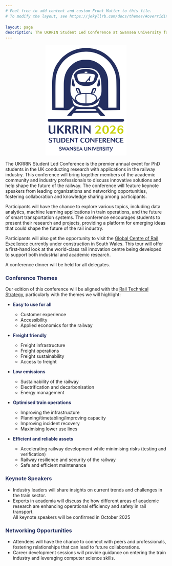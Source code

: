 ```yaml
---
# Feel free to add content and custom Front Matter to this file.
# To modify the layout, see https://jekyllrb.com/docs/themes/#overriding-theme-defaults

layout: page
description: The UKRRIN Student Led Conference at Swansea University focuses on innovative solutions in railway technology, featuring keynote speakers, networking opportunities, and discussions on data analytics and smart transportation systems. Join us to explore the future of the train industry and enhance your skills.
---
```


<style>
  h3 {
    color: #242f60;
    font-weight: bold;
  }
</style>

<div style="text-align: center;">
  <img src="images/2026_UKRRIN_background_3.png" alt="UKRRIN Student Conference" style="max-width: 50%; height: auto;">
</div>

<p>The UKRRIN Student Led Conference is the premier annual event for PhD students in the UK conducting research with applications in the railway industry. This conference will bring together members of the academic community and industry professionals to discuss innovative solutions and help shape the future of the railway. The conference will feature keynote speakers from leading organizations and networking opportunities, fostering collaboration and knowledge sharing among participants.</p>

<p>Participants will have the chance to explore various topics, including data analytics, machine learning applications in train operations, and the future of smart transportation systems. The conference encourages students to present their research and projects, providing a platform for emerging ideas that could shape the future of the rail industry.</p>

<p>Participants will also get the opportunity to visit the <a class="urllink" href="https://www.gcre.wales/" rel="nofollow">Global Centre of Rail Excellence</a> currently under construction in South Wales. This tour will offer a first-hand look at the world-class rail innovation centre being developed to support both industrial and academic research.
</p>

<p>A conference dinner will be held for all delegates.</p>

<h3>Conference Themes</h3>
Our edition of this conference will be aligned with the <a class="urllink" href="https://railtechnicalstrategy.co.uk/" rel="nofollow">Rail Technical Strategy</a>, particularly with the themes we will highlight:

- **<span style="color: #242f60;">Easy to use for all</span>**
  - Customer experience
  - Accessibility
  - Applied economics for the railway

- **<span style="color: #242f60;">Freight friendly</span>**
  - Freight infrastructure
  - Freight operations
  - Freight sustainability
  - Access to freight

- **<span style="color: #242f60;">Low emissions</span>**
  - Sustainability of the railway
  - Electrification and decarbonisation
  - Energy management

- **<span style="color: #242f60;">Optimised train operations</span>**
  - Improving the infrastructure
  - Planning/timetabling/improving capacity
  - Improving incident recovery
  - Maximising lower use lines

- **<span style="color: #242f60;">Efficient and reliable assets</span>**
  - Accelerating railway development while minimising risks (testing and verification)
  - Railway resilience and security of the railway
  - Safe and efficient maintenance 

<h3>Keynote Speakers</h3>
<ul>
    <li>Industry leaders will share insights on current trends and challenges in the train sector.</li>
    <li>Experts in academia will discuss the how different areas of academic research are enhancing operational efficiency and safety in rail transport.</li>
    All keynote speakers will be confirmed in October 2025
</ul>

<h3>Networking Opportunities</h3>
<ul>
    <li>Attendees will have the chance to connect with peers and professionals, fostering relationships that can lead to future collaborations.</li>
    <li>Career development sessions will provide guidance on entering the train industry and leveraging computer science skills.</li>
</ul>
